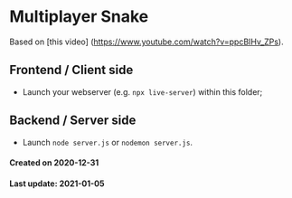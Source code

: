 # Multiplayer Snake 

Based on [this video] (https://www.youtube.com/watch?v=ppcBIHv_ZPs).


## Frontend / Client side

- Launch your webserver (e.g. `npx live-server`) within this folder;


## Backend / Server side

- Launch `node server.js` or `nodemon server.js`.


#### Created on 2020-12-31
#### Last update: 2021-01-05